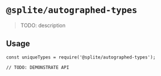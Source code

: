 # `@splite/autographed-types`

> TODO: description

## Usage

```
const uniqueTypes = require('@splite/autographed-types');

// TODO: DEMONSTRATE API
```
